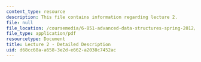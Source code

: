 ```yaml
---
content_type: resource
description: This file contains information regarding lecture 2.
file: null
file_location: /coursemedia/6-851-advanced-data-structures-spring-2012/d68cc68aa6583e2de662a2038c7452ac_MIT6_851S12_Lecture2.pdf
file_type: application/pdf
resourcetype: Document
title: Lecture 2 - Detailed Description
uid: d68cc68a-a658-3e2d-e662-a2038c7452ac
---
```

